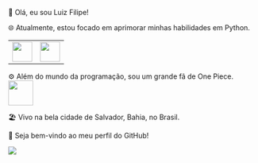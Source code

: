 👋 Olá, eu sou Luiz Filipe!

🌐 Atualmente, estou focado em aprimorar minhas habilidades em Python.

<table>
  <tr>
    <td><img src="https://cdn.jsdelivr.net/gh/devicons/devicon/icons/python/python-original.svg" width="40" height="40"/></td>
    <td><img src="https://cdn.jsdelivr.net/gh/devicons/devicon/icons/discordjs/discordjs-plain.svg" width="40" height="40"/></td>
  </tr>
</table>

⚙️ Além do mundo da programação, sou um grande fã de One Piece. <td><img src="https://imgur.com/j8PwJwI.png" width="50" height="50"/></td>

🏖️ Vivo na bela cidade de Salvador, Bahia, no Brasil.

🌟 Seja bem-vindo ao meu perfil do GitHub!



<a href="mailto:luizbrandaodev@gmail.com"><img loading="lazy" src="https://img.shields.io/badge/Gmail-D14836?style=for-the-badge&logo=gmail&logoColor=white" target="_blank"></a>
